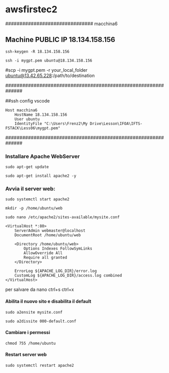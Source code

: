 # awsfirstec2

###############################
macchina6 

## Machine PUBLIC IP 18.134.158.156

`ssh-keygen -R 18.134.158.156`

`ssh -i mygpt.pem ubuntu@18.134.158.156`

#scp -i mygpt.pem -r your_local_folder ubuntu@13.42.65.228:/path/to/destination

##############################################################

##ssh config vscode
```
Host macchina6
    HostName 18.134.158.156
    User ubuntu
    IdentityFile "C:\Users\Frenz2\My Drive\Lesson\IFOA\IFTS-FSTACK\Less06\mygpt.pem"

```
##############################################################
### Installare Apache WebServer

`sudo apt-get update`

`sudo apt-get install apache2 -y`

### Avvia il server web:
`sudo systemctl start apache2`

`mkdir -p /home/ubuntu/web`

`sudo nano /etc/apache2/sites-available/mysite.conf`

```
<VirtualHost *:80>
    ServerAdmin webmaster@localhost
    DocumentRoot /home/ubuntu/web
    
    <Directory /home/ubuntu/web>
        Options Indexes FollowSymLinks
        AllowOverride All
        Require all granted
    </Directory>

    ErrorLog ${APACHE_LOG_DIR}/error.log
    CustomLog ${APACHE_LOG_DIR}/access.log combined
</VirtualHost>

```
per salvare da nano ctrl+s ctrl+x

#### Abilita il nuovo sito e disabilita il default

`sudo a2ensite mysite.conf`

`sudo a2dissite 000-default.conf`

#### Cambiare i permessi
`chmod 755 /home/ubuntu`

#### Restart server web
`sudo systemctl restart apache2`
